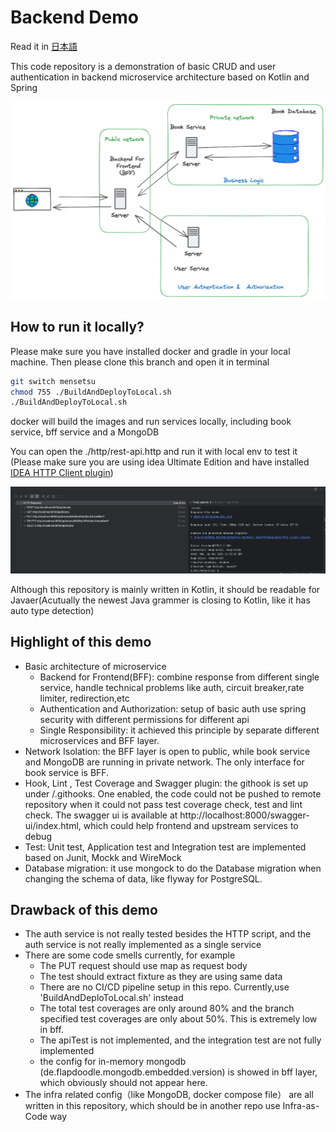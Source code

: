 # Backend Demo

Read it in [日本語](https://github.com/lifeodyssey/demo/blob/gxp/README-JP.md)

This code repository is a demonstration of basic CRUD and user authentication in backend microservice architecture based on Kotlin and Spring

![gxp 1107.png](gxp%201107.png)

## How to run it locally?

Please make sure you have installed docker and gradle in your local machine. Then please clone this branch and open it in terminal

```bash
git switch mensetsu
chmod 755 ./BuildAndDeployToLocal.sh
./BuildAndDeployToLocal.sh
```
docker will build the images and run services locally, including book service, bff service and a MongoDB

You can open the ./http/rest-api.http and run it with local env to test it (Please make sure you are using idea Ultimate Edition and have installed [IDEA HTTP Client plugin]( https://plugins.jetbrains.com/plugin/13121-http-client))

![test result.png](test%20result.png)

Although this repository is mainly written in Kotlin, it should be readable for Javaer(Acutually the newest Java grammer is closing to Kotlin, like it has auto type detection)

## Highlight of this demo

- Basic architecture of microservice
  - Backend for Frontend(BFF): combine response from different single service, handle technical problems like auth, circuit breaker,rate limiter, redirection,etc
  - Authentication and Authorization: setup of basic auth use spring security with different permissions for different api
  - Single Responsibility: it achieved this principle by separate different microservices and BFF layer.
- Network Isolation: the BFF layer is open to public, while book service and MongoDB are running in private network. The only interface for book service is BFF.
- Hook, Lint , Test Coverage and Swagger plugin: the githook is set up under /.githooks. One enabled, the code could not be pushed to remote repository when it could not pass test coverage check, test and lint check. The swagger ui is available at http://localhost:8000/swagger-ui/index.html, which could help frontend and upstream services to debug 
- Test: Unit test, Application test and Integration test are implemented based on Junit, Mockk and WireMock
- Database migration: it use mongock to do the Database migration when changing the schema of data, like flyway for PostgreSQL.

## Drawback of this demo
- The auth service is not really tested besides the HTTP script, and the auth service is not really implemented as a single service
- There are some code smells currently, for example
  - The PUT request should use map as request body
  - The test should extract fixture as they are using same data
  - There are no CI/CD pipeline setup in this repo. Currently,use 'BuildAndDeploToLocal.sh' instead
  - The total test coverages are only around 80% and the branch specified test coverages are only about 50%. This is extremely low in bff.
  - The apiTest is not implemented, and the integration test are not fully implemented
  - the config for in-memory mongodb (de.flapdoodle.mongodb.embedded.version) is showed in bff layer, which obviously should not appear here.
- The infra related config（like MongoDB, docker compose file） are all written in this repository, which should be in another repo use Infra-as-Code way
